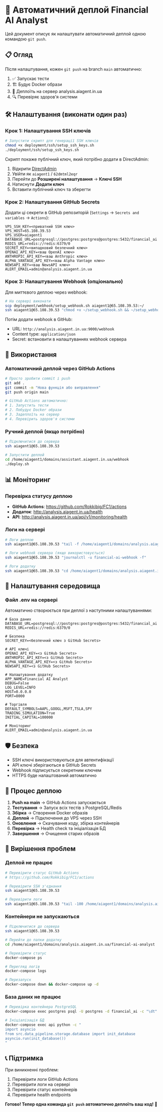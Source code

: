 # 🚀 Автоматичний деплой Financial AI Analyst

Цей документ описує як налаштувати автоматичний деплой одною командою `git push`.

## 📋 Огляд

Після налаштування, кожен `git push` на branch `main` автоматично:
1. ✅ Запускає тести
2. 🏗️ Будує Docker образи
3. 🚀 Деплоїть на сервер analysis.aiagent.in.ua
4. 🔍 Перевіряє здоров'я системи

## 🛠️ Налаштування (виконати один раз)

### Крок 1: Налаштування SSH ключів

```bash
# Запустити скрипт для генерації SSH ключів
chmod +x deployment/ssh/setup_ssh_keys.sh
./deployment/ssh/setup_ssh_keys.sh
```

Скрипт покаже публічний ключ, який потрібно додати в DirectAdmin:

1. Відкрити [DirectAdmin](https://analysis.aiagent.in.ua:2222)
2. Увійти як `aiagent1` / `62dmtml2eqr`
3. Перейти до **Розширені налаштування** → **Ключі SSH**
4. Натиснути **Додати ключ**
5. Вставити публічний ключ та зберегти

### Крок 2: Налаштування GitHub Secrets

Додати ці секрети в GitHub репозиторій (`Settings` → `Secrets and variables` → `Actions`):

```
VPS_SSH_KEY=<приватний SSH ключ>
VPS_HOST=65.108.39.53
VPS_USER=aiagent1
DATABASE_URL=postgresql://postgres:postgres@postgres:5432/financial_ai
REDIS_URL=redis://redis:6379/0
SECRET_KEY=<випадковий безпечний ключ>
OPENAI_API_KEY=<ваш OpenAI ключ>
ANTHROPIC_API_KEY=<ваш Anthropic ключ>
ALPHA_VANTAGE_API_KEY=<ваш Alpha Vantage ключ>
NEWSAPI_KEY=<ваш NewsAPI ключ>
ALERT_EMAIL=admin@analysis.aiagent.in.ua
```

### Крок 3: Налаштування Webhook (опціонально)

Для миттєвого деплою через webhook:

```bash
# На сервері виконати
scp deployment/webhook/setup_webhook.sh aiagent1@65.108.39.53:~/
ssh aiagent1@65.108.39.53 "chmod +x ~/setup_webhook.sh && ~/setup_webhook.sh"
```

Потім додати webhook в GitHub:
- URL: `http://analysis.aiagent.in.ua:9000/webhook`
- Content type: `application/json`
- Secret: встановити в налаштуваннях webhook сервера

## 🚀 Використання

### Автоматичний деплой через GitHub Actions

```bash
# Просто зробити commit і push
git add .
git commit -m "Нова функція або виправлення"
git push origin main

# GitHub Actions автоматично:
# 1. Запустить тести
# 2. Побудує Docker образи
# 3. Задеплоїть на сервер
# 4. Перевірить здоров'я системи
```

### Ручний деплой (якщо потрібно)

```bash
# Підключитися до сервера
ssh aiagent1@65.108.39.53

# Запустити деплой
cd /home/aiagent1/domains/assistant.aiagent.in.ua/webhook
./deploy.sh
```

## 📊 Моніторинг

### Перевірка статусу деплою

- **GitHub Actions**: https://github.com/Rokkibig/FC1/actions
- **Додаток**: http://analysis.aiagent.in.ua/health
- **API**: http://analysis.aiagent.in.ua/api/v1/monitoring/health

### Логи на сервері

```bash
# Логи деплою
ssh aiagent1@65.108.39.53 "tail -f /home/aiagent1/domains/analysis.aiagent.in.ua/logs/deploy.log"

# Логи webhook сервера (якщо використовується)
ssh aiagent1@65.108.39.53 "journalctl -u financial-ai-webhook -f"

# Логи додатку
ssh aiagent1@65.108.39.53 "cd /home/aiagent1/domains/analysis.aiagent.in.ua/financial-ai-analyst && docker-compose logs -f"
```

## 🔧 Налаштування середовища

### Файл .env на сервері

Автоматично створюється при деплої з наступними налаштуваннями:

```env
# База даних
DATABASE_URL=postgresql://postgres:postgres@postgres:5432/financial_ai
REDIS_URL=redis://redis:6379/0

# Безпека
SECRET_KEY=<безпечний ключ з GitHub Secrets>

# API ключі
OPENAI_API_KEY=<з GitHub Secrets>
ANTHROPIC_API_KEY=<з GitHub Secrets>
ALPHA_VANTAGE_API_KEY=<з GitHub Secrets>
NEWSAPI_KEY=<з GitHub Secrets>

# Налаштування додатку
APP_NAME=Financial AI Analyst
DEBUG=False
LOG_LEVEL=INFO
HOST=0.0.0.0
PORT=8000

# Торгівля
DEFAULT_SYMBOLS=AAPL,GOOGL,MSFT,TSLA,SPY
TRADING_SIMULATION=True
INITIAL_CAPITAL=100000

# Моніторинг
ALERT_EMAIL=admin@analysis.aiagent.in.ua
```

## 🛡️ Безпека

- SSH ключі використовуються для автентифікації
- API ключі зберігаються в GitHub Secrets
- Webhook підписується секретним ключем
- HTTPS буде налаштований автоматично

## 🔄 Процес деплою

1. **Push на main** → GitHub Actions запускається
2. **Тестування** → Запуск всіх тестів з PostgreSQL/Redis
3. **Збірка** → Створення Docker образів
4. **Деплой** → Підключення до VPS через SSH
5. **Оновлення** → Скачування коду, збірка контейнерів
6. **Перевірка** → Health check та ініціалізація БД
7. **Завершення** → Очищення старих образів

## 🚨 Вирішення проблем

### Деплой не працює

```bash
# Перевірити статус GitHub Actions
# https://github.com/Rokkibig/FC1/actions

# Перевірити SSH з'єднання
ssh aiagent1@65.108.39.53

# Перевірити логи
ssh aiagent1@65.108.39.53 "tail -100 /home/aiagent1/domains/analysis.aiagent.in.ua/logs/deploy.log"
```

### Контейнери не запускаються

```bash
# Підключитися до сервера
ssh aiagent1@65.108.39.53

# Перейти до папки додатку
cd /home/aiagent1/domains/analysis.aiagent.in.ua/financial-ai-analyst

# Перевірити статус
docker-compose ps

# Перегляд логів
docker-compose logs

# Перезапуск
docker-compose down && docker-compose up -d
```

### База даних не працює

```bash
# Перевірка контейнера PostgreSQL
docker-compose exec postgres psql -U postgres -d financial_ai -c "\dt"

# Ініціалізація БД
docker-compose exec api python -c "
import asyncio
from src.data_pipeline.storage.database import init_database
asyncio.run(init_database())
"
```

## 📞 Підтримка

При виникненні проблем:
1. Перевірити логи GitHub Actions
2. Перевірити логи на сервері
3. Перевірити статус контейнерів
4. Перевірити health endpoints

**Готово! Тепер одна команда `git push` автоматично деплоїть ваш код! 🎉**